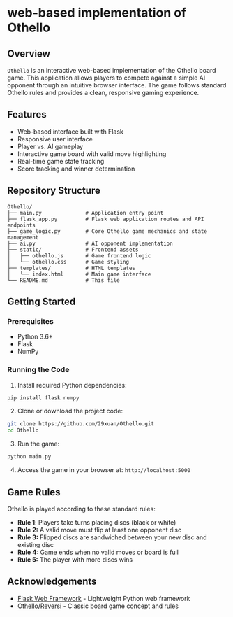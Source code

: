 # web-based implementation of  Othello

## Overview

`Othello` is an interactive web-based implementation of the Othello board game. This application allows players to compete against a simple AI opponent through an intuitive browser interface. The game follows standard Othello rules and provides a clean, responsive gaming experience.

## Features

- Web-based interface built with Flask
- Responsive user interface
- Player vs. AI gameplay
- Interactive game board with valid move highlighting
- Real-time game state tracking
- Score tracking and winner determination

## Repository Structure

```
Othello/
├── main.py              # Application entry point
├── flask_app.py         # Flask web application routes and API endpoints
├── game_logic.py        # Core Othello game mechanics and state management
├── ai.py                # AI opponent implementation
├── static/              # Frontend assets
│   ├── othello.js       # Game frontend logic
│   └── othello.css      # Game styling
├── templates/           # HTML templates
│   └── index.html       # Main game interface
└── README.md            # This file
```

## Getting Started

### Prerequisites

- Python 3.6+
- Flask
- NumPy

### Running the Code

1. Install required Python dependencies:

```bash
pip install flask numpy
```

2. Clone or download the project code:

```bash
git clone https://github.com/29xuan/Othello.git
cd Othello
```

3. Run the game:

```bash
python main.py
```

4. Access the game in your browser at: `http://localhost:5000`

## Game Rules

Othello is played according to these standard rules:

- **Rule 1**: Players take turns placing discs (black or white)
- **Rule 2:** A valid move must flip at least one opponent disc
- **Rule 3:** Flipped discs are sandwiched between your new disc and existing disc
- **Rule 4:** Game ends when no valid moves or board is full
- **Rule 5:** The player with more discs wins

## Acknowledgements

- [Flask Web Framework](https://flask.palletsprojects.com/) - Lightweight Python web framework
- [Othello/Reversi](https://en.wikipedia.org/wiki/Reversi) - Classic board game concept and rules 